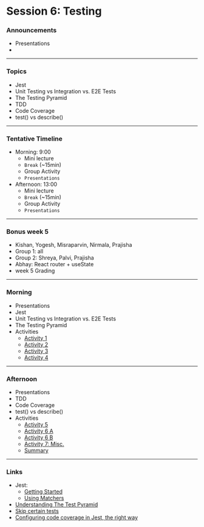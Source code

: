 # Session 6: Testing

### Announcements

- Presentations
- 


---

### Topics

- Jest
- Unit Testing vs Integration vs. E2E Tests
- The Testing Pyramid
- TDD
- Code Coverage
- test() vs describe() 

---

### Tentative Timeline 

- Morning: 9:00
  - Mini lecture
  - `Break` (~15min)  
  - Group Activity
  - `Presentations`  
- Afternoon: 13:00
  - Mini lecture  
  - `Break` (~15min)
  - Group Activity
  - `Presentations`

---

### Bonus week 5

- Kishan, Yogesh, Misraparvin, Nirmala, Prajisha
- Group 1: all
- Group 2: Shreya, Palvi, Prajisha
- Abhay: React router + useState
- week 5 Grading

-----

### Morning

- Presentations
- Jest
- Unit Testing vs Integration vs. E2E Tests
- The Testing Pyramid
- Activities
  - [Activity 1](./material/lab1.md)
  - [Activity 2](./material/lab2.md)  
  - [Activity 3](./material/lab3.md)   
  - [Activity 4](./material/lab3.md)   

---

### Afternoon

- Presentations
- TDD
- Code Coverage
- test() vs describe() 
- Activities
  - [Activity 5](./material/lab5.md)
  - [Activity 6 A](./material/lab6-a.md)  
  - [Activity 6 B](./material/lab6-b.md)    
  - [Activity 7: Misc.](./material/lab7.md)   
  - [Summary](./material/misc.md)

---

### Links

- Jest:
  - [Getting Started](https://jestjs.io/docs/getting-started)
  - [Using Matchers](https://jestjs.io/docs/using-matchers)
- [Understanding The Test Pyramid](https://software-tester.io/understanding-the-test-pyramid/)
- [Skip certain tests](https://codewithhugo.com/run-skip-single-jest-test/)
- [Configuring code coverage in Jest, the right way](https://www.valentinog.com/blog/jest-coverage/)